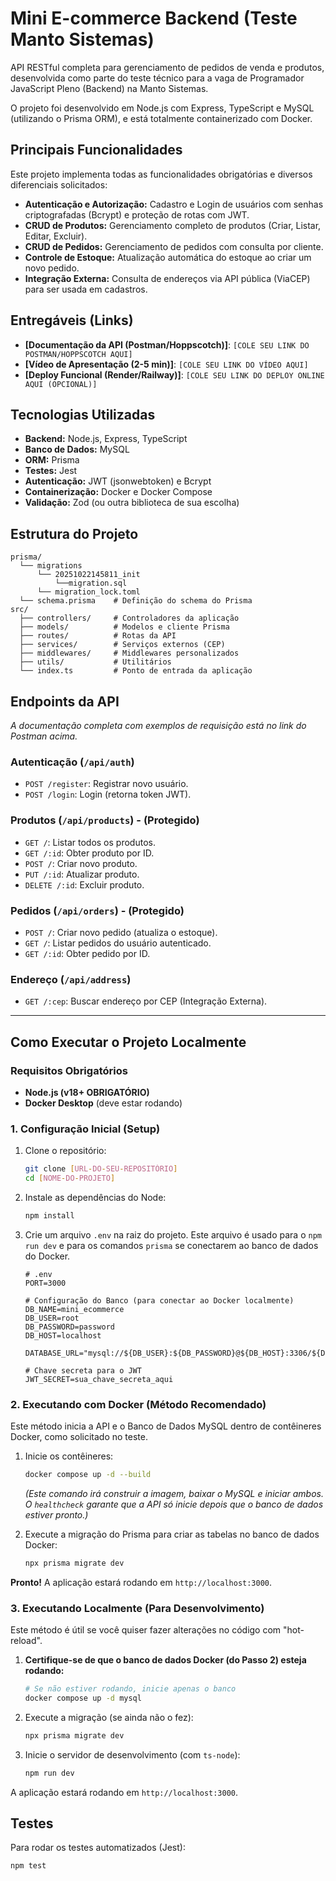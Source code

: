 # Mini E-commerce Backend (Teste Manto Sistemas)

API RESTful completa para gerenciamento de pedidos de venda e produtos, desenvolvida como parte do teste técnico para a vaga de Programador JavaScript Pleno (Backend) na Manto Sistemas.

O projeto foi desenvolvido em Node.js com Express, TypeScript e MySQL (utilizando o Prisma ORM), e está totalmente containerizado com Docker.

## Principais Funcionalidades

Este projeto implementa todas as funcionalidades obrigatórias e diversos diferenciais solicitados:

* **Autenticação e Autorização:** Cadastro e Login de usuários com senhas criptografadas (Bcrypt) e proteção de rotas com JWT.
* **CRUD de Produtos:** Gerenciamento completo de produtos (Criar, Listar, Editar, Excluir).
* **CRUD de Pedidos:** Gerenciamento de pedidos com consulta por cliente.
* **Controle de Estoque:** Atualização automática do estoque ao criar um novo pedido.
* **Integração Externa:** Consulta de endereços via API pública (ViaCEP) para ser usada em cadastros.

## Entregáveis (Links)

* **[Documentação da API (Postman/Hoppscotch)]**: `[COLE SEU LINK DO POSTMAN/HOPPSCOTCH AQUI]`
* **[Vídeo de Apresentação (2-5 min)]**: `[COLE SEU LINK DO VÍDEO AQUI]`
* **[Deploy Funcional (Render/Railway)]**: `[COLE SEU LINK DO DEPLOY ONLINE AQUI (OPCIONAL)]`

## Tecnologias Utilizadas

* **Backend:** Node.js, Express, TypeScript
* **Banco de Dados:** MySQL
* **ORM:** Prisma
* **Testes:** Jest
* **Autenticação:** JWT (jsonwebtoken) e Bcrypt
* **Containerização:** Docker e Docker Compose
* **Validação:** Zod (ou outra biblioteca de sua escolha)

## Estrutura do Projeto

```
prisma/
  └── migrations
      └── 20251022145811_init
          └──migration.sql
      └── migration_lock.toml
  └── schema.prisma    # Definição do schema do Prisma
src/
  ├── controllers/     # Controladores da aplicação
  ├── models/          # Modelos e cliente Prisma
  ├── routes/          # Rotas da API
  ├── services/        # Serviços externos (CEP)
  ├── middlewares/     # Middlewares personalizados
  ├── utils/           # Utilitários
  └── index.ts         # Ponto de entrada da aplicação
```

## Endpoints da API

*A documentação completa com exemplos de requisição está no link do Postman acima.*

### Autenticação (`/api/auth`)
* `POST /register`: Registrar novo usuário.
* `POST /login`: Login (retorna token JWT).

### Produtos (`/api/products`) - (Protegido)
* `GET /`: Listar todos os produtos.
* `GET /:id`: Obter produto por ID.
* `POST /`: Criar novo produto.
* `PUT /:id`: Atualizar produto.
* `DELETE /:id`: Excluir produto.

### Pedidos (`/api/orders`) - (Protegido)
* `POST /`: Criar novo pedido (atualiza o estoque).
* `GET /`: Listar pedidos do usuário autenticado.
* `GET /:id`: Obter pedido por ID.

### Endereço (`/api/address`)
* `GET /:cep`: Buscar endereço por CEP (Integração Externa).

---

## Como Executar o Projeto Localmente

### Requisitos Obrigatórios

* **Node.js (v18+ OBRIGATÓRIO)**
* **Docker Desktop** (deve estar rodando)

### 1. Configuração Inicial (Setup)

1.  Clone o repositório:
    ```bash
    git clone [URL-DO-SEU-REPOSITÓRIO]
    cd [NOME-DO-PROJETO]
    ```

2.  Instale as dependências do Node:
    ```bash
    npm install
    ```

3.  Crie um arquivo `.env` na raiz do projeto. Este arquivo é usado para o `npm run dev` e para os comandos `prisma` se conectarem ao banco de dados do Docker.
    ```env
    # .env
    PORT=3000
    
    # Configuração do Banco (para conectar ao Docker localmente)
    DB_NAME=mini_ecommerce
    DB_USER=root
    DB_PASSWORD=password
    DB_HOST=localhost
    
    DATABASE_URL="mysql://${DB_USER}:${DB_PASSWORD}@${DB_HOST}:3306/${DB_NAME}"
    
    # Chave secreta para o JWT
    JWT_SECRET=sua_chave_secreta_aqui
    ```

### 2. Executando com Docker (Método Recomendado)

Este método inicia a API e o Banco de Dados MySQL dentro de contêineres Docker, como solicitado no teste.

1.  Inicie os contêineres:
    ```bash
    docker compose up -d --build
    ```
    *(Este comando irá construir a imagem, baixar o MySQL e iniciar ambos. O `healthcheck` garante que a API só inicie *depois* que o banco de dados estiver pronto.)*

2.  Execute a migração do Prisma para criar as tabelas no banco de dados Docker:
    ```bash
    npx prisma migrate dev
    ```

**Pronto!** A aplicação estará rodando em `http://localhost:3000`.

### 3. Executando Localmente (Para Desenvolvimento)

Este método é útil se você quiser fazer alterações no código com "hot-reload".

1.  **Certifique-se de que o banco de dados Docker (do Passo 2) esteja rodando:**
    ```bash
    # Se não estiver rodando, inicie apenas o banco
    docker compose up -d mysql
    ```

2.  Execute a migração (se ainda não o fez):
    ```bash
    npx prisma migrate dev
    ```

3.  Inicie o servidor de desenvolvimento (com `ts-node`):
    ```bash
    npm run dev
    ```

A aplicação estará rodando em `http://localhost:3000`.

## Testes

Para rodar os testes automatizados (Jest):

```bash
npm test